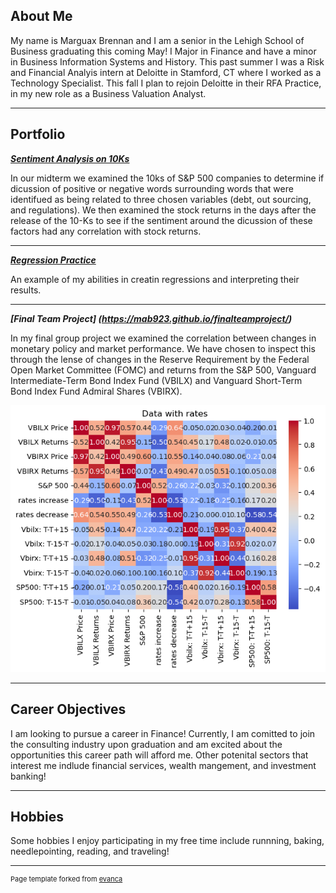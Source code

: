 ## About Me

My name is Marguax Brennan and I am a senior in the Lehigh School of Business graduating this coming May! I Major in Finance and have a minor in Business Information Systems and History. This past summer I was a Risk and Financial Analyis intern at Deloitte in Stamford, CT where I worked as a Technology Specialist. This fall I plan to rejoin Deloitte in their RFA Practice, in my new role as a Business Valuation Analyst.

---

## Portfolio

<!-- You can link to other websites, PDFs in this repo, and other pages in this repo -->

_**[Sentiment Analysis on 10Ks](Midterm)**_
 
 In our midterm we examined the 10ks of S&P 500 companies to determine if dicussion of positive or negative words surrounding words that were identifued as being related to three chosen variables (debt, out sourcing, and regulations). We then examined the stock returns in the days after the release of the 10-Ks to see if the sentiment around the dicussion of these factors had any correlation with stock returns.


---

_**[Regression Practice](regression)**_

An example of my abilities in creatin regressions and interpreting their results.

---

_**[Final Team Project] (https://mab923.github.io/finalteamproject/)**_

In my final group project we examined the correlation between changes in monetary policy and market performance. We have chosen to inspect this through the lense of changes in the Reserve Requirement by the Federal Open Market Committee (FOMC) and returns from the S&P 500, Vanguard Intermediate-Term Bond Index Fund (VBILX) and Vanguard Short-Term Bond Index Fund Admiral Shares (VBIRX).

<img src="images/download.png?raw=true"/>

---

## Career Objectives

I am looking to pursue a career in Finance! Currently, I am comitted to join the consulting industry upon graduation and am excited about the opportunities this career path will afford me. Other potenital sectors that interest me indlude financial services, wealth mangement, and investment banking!

---

## Hobbies

Some hobbies I enjoy participating in my free time include runnning, baking, needlepointing, reading, and traveling!

---
<p style="font-size:11px">Page template forked from <a href="https://github.com/evanca/quick-portfolio">evanca</a></p>
<!-- Remove above link if you don't want to attibute -->
